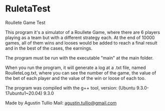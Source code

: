 # RuletaTest
Roullete Game Test

This program it's a simulator of a Roullete Game, where there are 6 players playing as a team but with a different strategy each. At the end of 10000 games, all of them wins and looses would be added to reach a final result and in the best of the cases, the earnings.

The program must be run with the executable "main" at the main folder.

When you run the program, it will generate a log at a .txt file, named RoulleteLog.txt, where you can see the number of the game, the value of the bet of each player and the value of the win or loose of each too.

The program was compiled with the g++ tool, version: (Ubuntu 9.3.0-17ubuntu1~20.04) 9.3.0

Made by Agustin Tullio
Mail: agustin.tullio@gmail.com



